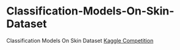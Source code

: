 # Classification-Models-On-Skin-Dataset
Classification Models On Skin Dataset
[Kaggle Competition](https://www.kaggle.com/c/selected-2-cs396-classification)

